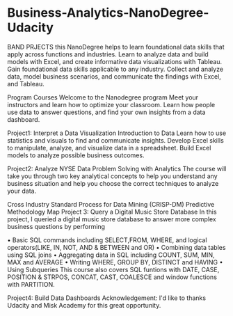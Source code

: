 # Business-Analytics-NanoDegree-Udacity
BAND PRJECTS
this NanoDegree helps to learn foundational data skills that apply across functions and industries. Learn to analyze data and build models with Excel, and create informative data visualizations with Tableau. Gain foundational data skills applicable to any industry. Collect and analyze data, model business scenarios, and communicate the findings with Excel, and Tableau.

Program Courses
Welcome to the Nanodegree program
Meet your instructors and learn how to optimize your classroom. Learn how people use data to answer questions, and find your own insights from a data dashboard.

Project1: Interpret a Data Visualization
Introduction to Data
Learn how to use statistics and visuals to find and communicate insights. Develop Excel skills to manipulate, analyze, and visualize data in a spreadsheet. Build Excel models to analyze possible business outcomes.

Project2: Analyze NYSE Data
Problem Solving with Analytics
The course will take you through two key analytical concepts to help you understand any business situation and help you choose the correct techniques to analyze your data.

Cross Industry Standard Process for Data Mining (CRISP-DM)
Predictive Methodology Map
 Project 3: Query a Digital Music Store Database
In this project, I queried a digital music store database to answer more complex business questions by performing

 • Basic SQL commands including SELECT,FROM, WHERE, and logical operators(LIKE, IN, NOT, AND & BETWEEN and OR)
 • Combining data tables using SQL joins
 • Aggregating data in SQL including COUNT, SUM, MIN, MAX and AVERAGE
 • Writing WHERE, GROUP BY, DISTINCT and HAVING 
 • Using Subqueries 
This course also covers SQL funtions with DATE, CASE, POSITION & STRPOS, CONCAT, CAST, COALESCE and window functions with PARTITION.



Project4: Build Data Dashboards
Acknowledgement:
I'd like to thanks Udacity and Misk Academy for this great opportunity.
